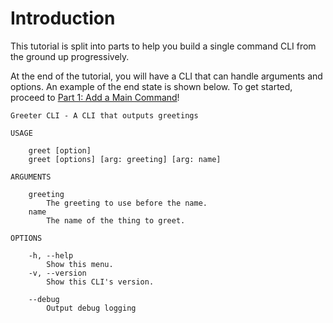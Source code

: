 # Introduction

This tutorial is split into parts to help you build a single command CLI from
the ground up progressively.

At the end of the tutorial, you will have a CLI that can handle arguments and
options. An example of the end state is shown below. To get started, proceed to
[Part 1: Add a Main Command](/line/v1.x/tutorials/creating-a-cli/single-command-clis/part-1-add-a-main-command)!

```text
Greeter CLI - A CLI that outputs greetings

USAGE

    greet [option]
    greet [options] [arg: greeting] [arg: name]

ARGUMENTS

    greeting
        The greeting to use before the name.
    name
        The name of the thing to greet.

OPTIONS

    -h, --help
        Show this menu.
    -v, --version
        Show this CLI's version.

    --debug
        Output debug logging
```
